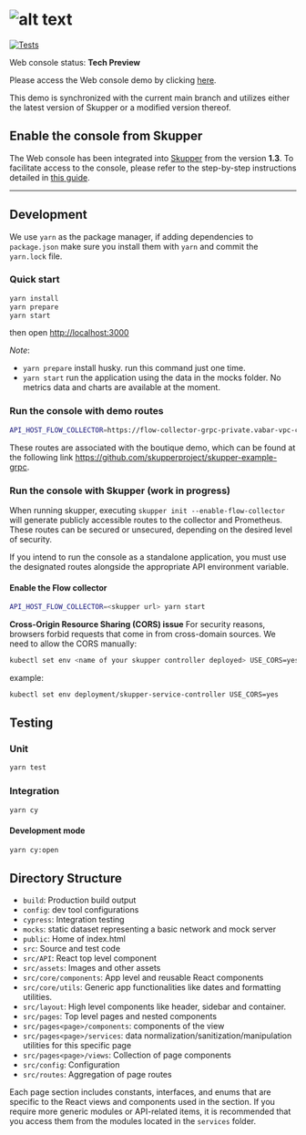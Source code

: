 # ![alt text](https://user-images.githubusercontent.com/79913332/225248562-80d8f046-dba6-4b1e-94d2-75b4ece046f0.png)

[![Tests](https://github.com/skupperproject/skupper-console/actions/workflows/skupper-console.yml/badge.svg)](https://github.com/skupperproject/skupper-console/actions/workflows/skupper-console.yml)

Web console status: **Tech Preview**

Please access the Web console demo by clicking [here](https://skupper-console-vry5.vercel.app/#/topology).

This demo is synchronized with the current main branch and utilizes either the latest version of Skupper or a modified version thereof.

## Enable the console from Skupper

The Web console has been integrated into [Skupper](https://github.com/skupperproject/skupper) from the version **1.3**. To facilitate access to the console, please refer to the step-by-step instructions detailed in [this guide](https://github.com/skupperproject/skupper-docs/blob/main/modules/console/pages/flow-console.adoc).

---

## Development

We use `yarn` as the package manager, if adding dependencies to `package.json`
make sure you install them with `yarn` and commit the `yarn.lock` file.

### Quick start

```bash
yarn install
yarn prepare
yarn start
```

then open <http://localhost:3000>

*Note*:

* `yarn prepare` install husky.  run this command just one time.
* `yarn start` run the application using the data in the mocks folder. No metrics data and charts are available at the moment.

### Run the console with demo routes

```bash
API_HOST_FLOW_COLLECTOR=https://flow-collector-grpc-private.vabar-vpc-cluster-153f1de160110098c1928a6c05e19444-0000.eu-gb.containers.appdomain.cloud PROMETHEUS_URL=https://prometheus-grpc-private.vabar-vpc-cluster-153f1de160110098c1928a6c05e19444-0000.eu-gb.containers.appdomain.cloud/api/v1 yarn start
```

 These routes are associated with the boutique demo, which can be found at the following link <https://github.com/skupperproject/skupper-example-grpc>.

### Run the console with Skupper (work in progress)

When running skupper, executing `skupper init --enable-flow-collector` will generate publicly accessible routes to the collector and Prometheus. These routes can be secured or unsecured, depending on the desired level of security.

If you intend to run the console as a standalone application, you must use the designated routes alongside the appropriate API environment variable.

#### Enable the Flow collector

```bash
API_HOST_FLOW_COLLECTOR=<skupper url> yarn start
```

**Cross-Origin Resource Sharing (CORS) issue**
 For security reasons, browsers forbid requests that come in from cross-domain sources. We need to allow the CORS manually:

```bash
kubectl set env <name of your skupper controller deployed> USE_CORS=yes
```

example:

```bash
kubectl set env deployment/skupper-service-controller USE_CORS=yes
```

## Testing

### Unit

```bash
yarn test
```

### Integration

```bash
yarn cy
```

#### Development mode

```bash
yarn cy:open
```

## Directory Structure

* `build`: Production build output
* `config`: dev tool configurations
* `cypress`: Integration testing
* `mocks`: static dataset representing a basic network and mock server
* `public`: Home of index.html
* `src`: Source and test code
* `src/API`: React top level component
* `src/assets`: Images and other assets
* `src/core/components`: App level and reusable React components
* `src/core/utils`: Generic app functionalities like dates and formatting utilities.
* `src/layout`: High level components like header, sidebar and container.
* `src/pages`: Top level pages and nested components
* `src/pages<page>/components`: components of the view
* `src/pages<page>/services`:  data normalization/sanitization/manipulation utilities for this specific page
* `src/pages<page>/views`: Collection of page components
* `src/config`: Configuration
* `src/routes`: Aggregation of page routes

Each page section includes constants, interfaces, and enums that are specific to the React views and components used in the section. If you require more generic modules or API-related items, it is recommended that you access them from the modules located in the `services` folder.
